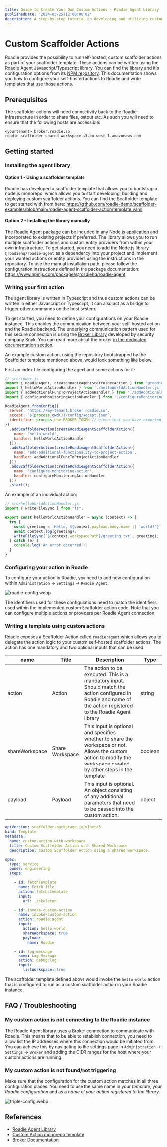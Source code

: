 ```yaml
---
title: Guide to Create Your Own Custom Actions - Roadie Agent Library
publishedDate: '2024-03-25T12:00:00.0Z'
description: A step-by-step tutorial on developing and utilizing custom Scaffolder Actions
---
```


# Custom Scaffolder Actions


Roadie provides the possibility to run self-hosted, custom scaffolder actions as part of your scaffolder template. These actions can be written using the Roadie Agent Javascript/Typescript library. You can find the library and it's configuration options from its [NPM repository](https://www.npmjs.com/package/@roadiehq/roadie-agent). This documentation shows you how to configure your self-hosted actions to Roadie and write templates that use those actions.


## Prerequisites

The scaffolder actions will need connectivity back to the Roadie infrastructure in order to share files, output etc. As such you will need to ensure that the following hosts are accessible:

```
<yourtenant>.broker.roadie.so
roadie-scaffolder-shared-workspace.s3.eu-west-1.amazonaws.com
```


## Getting started

### Installing the agent library

#### Option 1 - Using a scaffolder template

Roadie has developed a scaffolder template that allows you to bootstrap a node.js monorepo, which allows you to start developing, building and deploying custom scaffolder actions. You can find the Scaffolder template to get started with from here: https://github.com/roadie-demo/scaffolder-examples/blob/main/roadie-agent-scaffolder-action/template.yaml. 

#### Option 2 - Installing the library manually

The Roadie Agent package can be included in any Node.js application and incorporated to existing projects if preferred. The library allows you to run multiple scaffolder actions and custom entity providers from within your own infrastructure. To get started, you need to add the Node.js library `@roadiehq/roadie-agent` as a dependency into your project and implement your wanted actions or entity providers using the instructions in the repository. To use the manual installation path, please follow the configuration instructions defined in the package documentation: https://www.npmjs.com/package/@roadiehq/roadie-agent.  

### Writing your first action

The agent library is written in Typescript and thus custom actions can be written in either Javascript or Typescript, it can also act as a bridge to trigger other commands on the host system. 

To get started, you need to define your configurations on your Roadie instance. This enables the communication between your self-hosted action and the Roadie backend. The underlying communication pattern used for this secure connection is using the [Broker Library](https://github.com/snyk/broker) developed by security company Snyk. You can read more about the broker [in the dedicated documentation section](/docs/integrations/broker/). 

An example custom action, using the repository bootstrapped by the Scaffolder template mentioned above, would look something like below.

First an index file configuring the agent and some actions for it:

```javascript
// src/index.js
import { RoadieAgent, createRoadieAgentScaffolderAction } from '@roadiehq/roadie-agent';
import { helloWorldActionHandler } from './helloWorldActionHandler.js';
import { addAddtionalFuncToProjectActionHandler } from './addAddtionalFuncToProjectActionHandler.js';
import { configureMonitoringActionHandler } from './configureMonitoringActionHandler.js';

RoadieAgent.fromConfig({
  server: 'https://my-tenant.broker.roadie.so',
  accept: `${process.cwd()}/config/accept.json`,
  identifier: process.env.BROKER_TOKEN // given that you have exported and env variable called BROKER_TOKEN
})
  .addScaffolderAction(createRoadieAgentScaffolderAction({
    name: 'hello-world',
    handler: helloWorldActionHandler
  }))    
  .addScaffolderAction(createRoadieAgentScaffolderAction({
    name: 'add-additional-functionality-to-project-action',
    handler: addAddtionalFuncToProjectActionHandler
  }))  
  .addScaffolderAction(createRoadieAgentScaffolderAction({
    name: 'configure-monitoring-action',
    handler: configureMonitoringActionHandler
  }))
  .start();
```

An example of an individual action:

```javascript
// src/helloWorldActionHandler.js
import { writeFileSync } from "fs";

export const helloWorldActionHandler = async (context) => {
  try {
    const greeting = `Hello, ${context.payload.body.name || 'world!'}`
    await context.log(greeting);
    writeFileSync(`${context.workspacePath}/greeting.txt`, greeting);
  } catch (e) {
    console.log('An error occurred');
  }
}
```


### Configuring your action in Roadie

To configure your action in Roadie, you need to add new configuration within `Administration` -> `Settings` -> `Roadie Agent`. 

![roadie-config.webp](roadie-config.webp)

The identifiers used for these configurations need to match the identifiers used within the implemented custom Scaffolder action code. Note that you can configure multiple actions or providers per Roadie Agent connection.

### Writing a template using custom actions


Roadie exposes a Scaffolder Action called `roadie:agent` which allows you to delegate the action logic to your custom self-hosted scaffolder actions. The action has one mandatory and two optional inputs that can be used.

| name           | Title           | Description                                                                                                                                                         | Type    |
|----------------|-----------------|---------------------------------------------------------------------------------------------------------------------------------------------------------------------|---------|
| action         | Action          | The action to be executed. This is a mandatory input. Should match the action configured in Roadie and name of the action registered to the Roadie Agent library    | string  |
| shareWorkspace | Share Workspace | This input is optional and specifies whether to share the workspace or not. Allows the custom action to modify the workspace created by other steps in the template | boolean |
| payload        | Payload         | This input is optional. An object consisting of any additional parameters that need to be passed into the custom action.                                            | object  |


```yaml
apiVersion: scaffolder.backstage.io/v1beta3
kind: Template
metadata:
  name: custom-action-with-workspace
  title: Custom Scaffolder Action with Shared Workspace
  description: Custom Scaffolder Action using a shared workspace.

spec:
  type: service
  owner: engineering
  steps:

    - id: fetchTemplate
      name: Fetch file
      action: fetch:template
      input:
        url: ./skeleton

    - id: invoke-custom-action
      name: invoke-custom-action
      action: roadie:agent
      input:
        action: hello-world
        shareWorkspace: true
        payload:
          name: Roadie

    - id: log-message
      name: Log Message
      action: debug:log
      input:
        listWorkspace: true       
```

The scaffolder template defined above would invoke the `hello-world` action that is configured to run as a custom scaffolder action in your Roadie instance.


## FAQ / Troubleshooting

### My custom action is not connecting to the Roadie instance

The Roadie Agent library uses a Broker connection to communicate with Roadie. This means that to be able to establish connection, you need to allow list the IP addresses where this connection would be initiated from. You can achieve this by navigating to the settings page in `Administration` -> `Settings` -> `Broker` and adding the CIDR ranges for the host where your custom actions are running.


### My custom action is not found/not triggering

Make sure that the configuration for the custom action matches in all three configuration places. You need to use the same name in your _template_, your _Roadie configuration_ and as a _name of your action registered to the library_.

![triple-config.webp](triple-config.webp)



## References

- [Roadie Agent Library](https://www.npmjs.com/package/@roadiehq/roadie-agent)
- [Custom Action monorepo template](https://github.com/roadie-demo/scaffolder-examples/blob/main/roadie-agent-scaffolder-action/template.yaml)
- [Broker Documentation](/docs/integrations/broker/)
